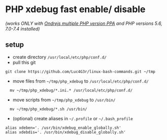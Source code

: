 # PHP xdebug fast enable/ disable
_(works ONLY with [Ondrejs multiple PHP version PPA](https://launchpad.net/~ondrej/+archive/ubuntu/php) and PHP versions 5.6, 7.0-7.4 installed)_

## setup
* create directory `/usr/local/etc/php/conf.d/`
* pull this git
```
git clone https://github.com/Luc4G3r/linux-bash-commands.git ~/tmp
```
* move files from `~/tmp/php_xdebug` to `/usr/local/etc/php/conf.d/`
```
  mv ~/tmp/php_xdebug/*.ini.* /usr/local/etc/php/conf.d/
```
* move scripts from `~/tmp/php_xdebug` to `/usr/bin/`
```
  mv ~/tmp/php_xdebug/*.sh /usr/bin/
```
* (optional) create aliases in `~/.profile` or `~/.bash_profile`
```
alias xdeben='. /usr/bin/xdebug_enable_globally.sh'
alias xdebdis='. /usr/bin/xdebug_disable_globally.sh'
```
